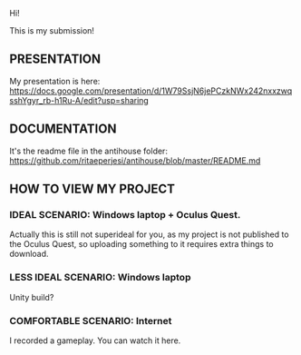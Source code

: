 Hi!

This is my submission!

## PRESENTATION
My presentation is here: https://docs.google.com/presentation/d/1W79SsjN6jePCzkNWx242nxxzwqsshYgyr_rb-h1Ru-A/edit?usp=sharing

## DOCUMENTATION
It's the readme file in the antihouse folder: https://github.com/ritaeperjesi/antihouse/blob/master/README.md

## HOW TO VIEW MY PROJECT
### IDEAL SCENARIO: Windows laptop + Oculus Quest. 
Actually this is still not superideal for you, as my project is not published to the Oculus Quest, so uploading something to it requires extra things to download.

### LESS IDEAL SCENARIO: Windows laptop
Unity build? 

### COMFORTABLE SCENARIO: Internet
I recorded a gameplay. You can watch it here. 



